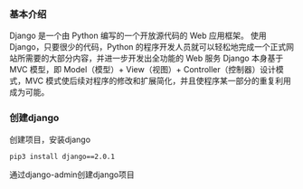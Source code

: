 <!--
 * @Author: shouxie
 * @Date: 2020-06-16 17:54:34
 * @Description: 
--> 
### 基本介绍

Django 是一个由 Python 编写的一个开放源代码的 Web 应用框架。
使用 Django，只要很少的代码，Python 的程序开发人员就可以轻松地完成一个正式网站所需要的大部分内容，并进一步开发出全功能的 Web 服务 Django 本身基于 MVC 模型，即 Model（模型）+ View（视图）+ Controller（控制器）设计模式，MVC 模式使后续对程序的修改和扩展简化，并且使程序某一部分的重复利用成为可能。

### 创建django
创建项目，安装django
```
pip3 install django==2.0.1
```
通过django-admin创建django项目